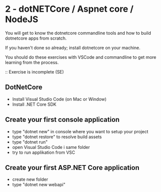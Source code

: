 # 2 - dotNETCore / Aspnet core / NodeJS

You will get to know the dotnetcore commandline tools and how to build dotnetcore apps from scratch. 

If you haven't done so already; install dotnetcore on your machine.

You should do these exercises with VSCode and commandline to get more learning from the process. 

:: Exercise is incomplete (SE)

## DotNetCore

- Install Visual Studio Code (on Mac or Window)
- Install .NET Core SDK

## Create your first console application
- type "dotnet new" in console where you want to setup your project
- type "dotnet restore" to resolve build assets
- type "dotnet run"
- open Visual Studio Code i same folder
- try to run applikation from VSC

## Create your first ASP.NET Core application
- create new folder
- type "dotnet new webapi"

